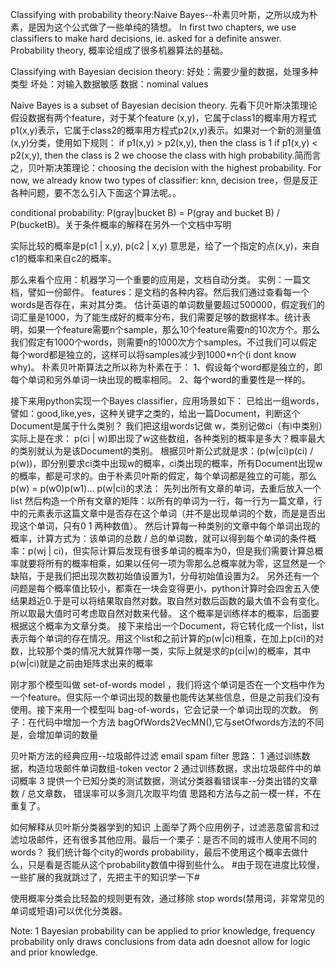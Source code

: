 Classifying with probability theory:Naive Bayes--朴素贝叶斯，之所以成为朴素，是因为这个公式做了一些单纯的猜想。
In first two chapters, we use classifiers to make hard decisions, ie. asked for a definite answer.
Probability theory, 概率论组成了很多机器算法的基础。

Classifying with Bayesian decision theory:
好处：需要少量的数据，处理多种类型
坏处：对输入数据敏感
数据：nominal values

Naive Bayes is a subset of Bayesian decision theory. 先看下贝叶斯决策理论
假设数据有两个feature，对于某个feature (x,y)，它属于class1的概率用方程式p1(x,y)表示，它属于class2的概率用方程式p2(x,y)表示。如果对一个新的测量值(x,y)分类，使用如下规则：
if p1(x,y) > p2(x,y), then the class is 1
if p1(x,y) < p2(x,y), then the class is 2
we choose the class with high probability.简而言之，贝叶斯决策理论：choosing the decision with the highest probability.
For now, we already know two types of classifier: knn, decision tree，但是反正各种问题，要不怎么引入下面这个算法呢。。

conditional probability:
P(gray|bucket B) = P(gray and bucket B) / P(bucketB)。关于条件概率的解释在另外一个文档中写明

实际比较的概率是p(c1 | x,y), p(c2 | x,y) 意思是，给了一个指定的点(x,y)，来自c1的概率和来自c2的概率。

那么来看个应用：机器学习一个重要的应用是，文档自动分类。
实例：一篇文档，譬如一份邮件。
features：是文档的各种内容。然后我们通过查看每一个words是否存在，来对其分类。
估计英语的单词数量要超过500000，假定我们的词汇量是1000，为了能生成好的概率分布，我们需要足够的数据样本。统计表明，如果一个feature需要n个sample，那么10个feature需要n的10次方个。那么我们假定有1000个words，则需要n的1000次方个samples。不过我们可以假定每个word都是独立的，这样可以将samples减少到1000*n个(i dont know why)。
朴素贝叶斯算法之所以称为朴素在于：
1、假设每个word都是独立的，即每个单词和另外单词一块出现的概率相同。
2、每个word的重要性是一样的。

接下来用python实现一个Bayes classifier，应用场景如下：
已给出一组words，譬如：good,like,yes，这种关键字之类的，给出一篇Document，判断这个Document是属于什么类别？
我们把这组words记做 w，类别记做ci（有i中类别）实际上是在求：
p(ci | w)即出现了w这些数组，各种类别的概率是多大？概率最大的类别就认为是该Document的类别。
根据贝叶斯公式就是求：(p(w|ci)p(ci) / p(w))，即分别要求ci类中出现w的概率，ci类出现的概率，所有Document出现w的概率，都是可求的。由于朴素贝叶斯的假定，每个单词都是独立的可能，那么p(w) = p(w0)p(w1)...
p(w|ci)的求法：
先列出所有文章的单词，去重后放入一个list
然后构造一个所有文章的矩阵：以所有的单词为一行，每一行为一篇文章，行中的元素表示这篇文章中是否存在这个单词（并不是出现单词的个数，而是是否出现这个单词，只有0 1 两种数值）。
然后计算每一种类别的文章中每个单词出现的概率，计算方式为：该单词的总数 / 总的单词数，就可以得到每个单词的条件概率：p(wj | ci)，但实际计算后发现有很多单词的概率为0，但是我们需要计算总概率就要将所有的概率相乘，如果以任何一项为零那么总概率就为零，这显然是一个缺陷，于是我们把出现次数初始值设置为1，分母初始值设置为2。
另外还有一个问题是每个概率值比较小，都乘在一块会变得更小，python计算时会四舍五入使结果趋近0.于是可以将结果取自然对数。取自然对数后函数的最大值不会有变化。所以取最大值时可考虑取自然对数来代替。
这个概率是训练样本的概率，后面要根据这个概率为文章分类。
接下来给出一个Document，将它转化成一个list，list表示每个单词的存在情况。用这个list和之前计算的p(w|ci)相乘，在加上p(ci)的对数，比较那个类的情况大就算作哪一类，实际上就是求的p(ci|w)的概率，其中p(w|ci)就是之前由矩阵求出来的概率

刚才那个模型叫做 set-of-words model ，我们将这个单词是否在一个文档中作为一个feature。但实际一个单词出现的数量也能传达某些信息，但是之前我们没有使用。接下来用一个模型叫 bag-of-words，它会记录一个单词出现的次数。
例子：在代码中增加一个方法 bagOfWords2VecMN(),它与setOfwords方法的不同是，会增加单词的数量

贝叶斯方法的经典应用--垃圾邮件过滤 email spam filter
思路：
1 通过训练数据，构造垃圾邮件单词数组-token vector
2 通过训练数据，求出垃圾邮件中的单词概率
3 提供一个已知分类的测试数据，测试分类器看错误率--分类出错的文章数 / 总文章数， 错误率可以多测几次取平均值
思路和方法与之前一模一样，不在重复了。

如何解释从贝叶斯分类器学到的知识
上面举了两个应用例子，过滤恶意留言和过滤垃圾邮件，还有很多其他应用。最后一个栗子：是否不同的城市人使用不同的words？
我们统计每个city的words probability，最后不使用这个概率去做什么，只是看是否能从这个probability数值中得到些什么。
#由于现在进度比较慢，一些扩展的我就跳过了，先把主干的知识学一下#

使用概率分类会比轻盈的规则更有效，通过移除 stop words(禁用词，非常常见的单词或短语)可以优化分类器。


Note:
1 Bayesian probability can be applied to prior knowledge, frequency probability only draws conclusions from data adn doesnot allow for logic and prior knowledge.
